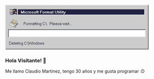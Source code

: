 ![Format](./img/unnamed.gif)


### Hola Visitante! 👋

Me llamo Claudio Martinez, tengo 30 años y me gusta programar :D
